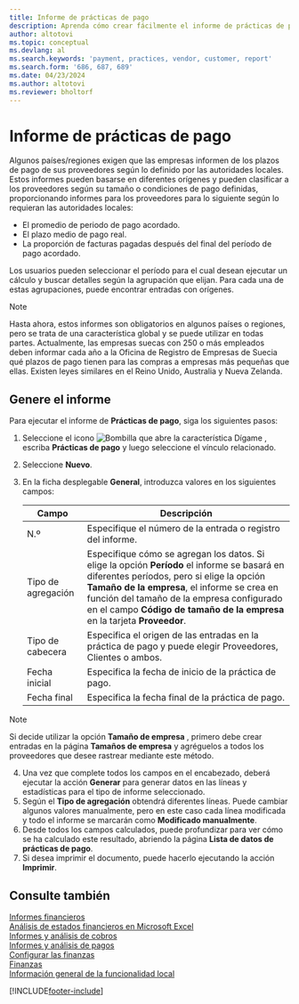 ```yaml
---
title: Informe de prácticas de pago
description: Aprenda cómo crear fácilmente el informe de prácticas de pago para proveedores y clientes.
author: altotovi
ms.topic: conceptual
ms.devlang: al
ms.search.keywords: 'payment, practices, vendor, customer, report'
ms.search.form: '686, 687, 689'
ms.date: 04/23/2024
ms.author: altotovi
ms.reviewer: bholtorf
--- 
```


# Informe de prácticas de pago  

Algunos países/regiones exigen que las empresas informen de los plazos de pago de sus proveedores según lo definido por las autoridades locales. Estos informes pueden basarse en diferentes orígenes y pueden clasificar a los proveedores según su tamaño o condiciones de pago definidas, proporcionando informes para los proveedores para lo siguiente según lo requieran las autoridades locales:  

- El promedio de periodo de pago acordado.  
- El plazo medio de pago real.   
- La proporción de facturas pagadas después del final del período de pago acordado. 

Los usuarios pueden seleccionar el período para el cual desean ejecutar un cálculo y buscar detalles según la agrupación que elijan. Para cada una de estas agrupaciones, puede encontrar entradas con orígenes. 

> [!NOTE]
> Hasta ahora, estos informes son obligatorios en algunos países o regiones, pero se trata de una característica global y se puede utilizar en todas partes. Actualmente, las empresas suecas con 250 o más empleados deben informar cada año a la Oficina de Registro de Empresas de Suecia qué plazos de pago tienen para las compras a empresas más pequeñas que ellas. Existen leyes similares en el Reino Unido, Australia y Nueva Zelanda.  

## Genere el informe 

Para ejecutar el informe de **Prácticas de pago**, siga los siguientes pasos:

1. Seleccione el icono ![Bombilla que abre la característica Dígame](media/ui-search/search_small.png "Dígame qué desea hacer") , escriba **Prácticas de pago** y luego seleccione el vínculo relacionado. 
2. Seleccione **Nuevo**.
3. En la ficha desplegable **General**, introduzca valores en los siguientes campos:

   | Campo | Descripción |
   |---------|-----------------------------------|
   | N.º | Especifique el número de la entrada o registro del informe. |
   | Tipo de agregación | Especifique cómo se agregan los datos. Si elige la opción **Período** el informe se basará en diferentes períodos, pero si elige la opción **Tamaño de la empresa**, el informe se crea en función del tamaño de la empresa configurado en el campo **Código de tamaño de la empresa** en la tarjeta **Proveedor**. |
   | Tipo de cabecera | Especifica el origen de las entradas en la práctica de pago y puede elegir Proveedores, Clientes o ambos. |
   | Fecha inicial | Especifica la fecha de inicio de la práctica de pago. |
   | Fecha final | Especifica la fecha final de la práctica de pago. |

> [!NOTE]
> Si decide utilizar la opción **Tamaño de empresa** , primero debe crear entradas en la página **Tamaños de empresa** y agréguelos a todos los proveedores que desee rastrear mediante este método.

4. Una vez que complete todos los campos en el encabezado, deberá ejecutar la acción **Generar** para generar datos en las líneas y estadísticas para el tipo de informe seleccionado.
5. Según el **Tipo de agregación** obtendrá diferentes líneas. Puede cambiar algunos valores manualmente, pero en este caso cada línea modificada y todo el informe se marcarán como **Modificado manualmente**.
6. Desde todos los campos calculados, puede profundizar para ver cómo se ha calculado este resultado, abriendo la página **Lista de datos de prácticas de pago**.
7. Si desea imprimir el documento, puede hacerlo ejecutando la acción **Imprimir**.

## Consulte también

[Informes financieros](finance-reports.md)  
[Análisis de estados financieros en Microsoft Excel](finance-analyze-excel.md)  
[Informes y análisis de cobros](receivables-reports.md)  
[Informes y análisis de pagos](payables-reports.md)  
[Configurar las finanzas](finance-setup-finance.md)  
[Finanzas](finance.md)  
[Información general de la funcionalidad local](about-localization.md)  

[!INCLUDE[footer-include](includes/footer-banner.md)]
